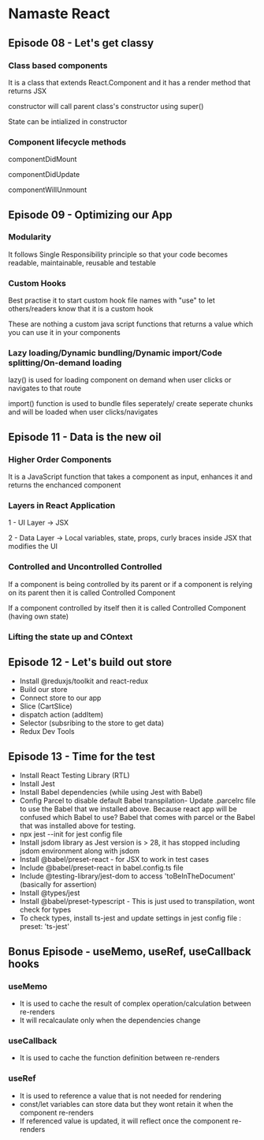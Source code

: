 # Namaste React

## Episode 08 - Let's get classy

### Class based components
It is a class that extends React.Component and it has a render method that returns JSX

constructor will call parent class's constructor using super()

State can be intialized in constructor


### Component lifecycle methods
componentDidMount

componentDidUpdate

componentWillUnmount

## Episode 09 - Optimizing our App


### Modularity

It follows Single Responsibility principle so that your code becomes readable, maintainable, reusable and testable 

### Custom Hooks

Best practise it to start custom hook file names with "use" to let others/readers know that it is a custom hook

These are nothing a custom java script functions that returns a value which you can use it in your components

### Lazy loading/Dynamic bundling/Dynamic import/Code splitting/On-demand loading

lazy() is used for loading component on demand when user clicks or navigates to that route

import() function is used to bundle files seperately/ create seperate chunks and will be loaded when user clicks/navigates

## Episode 11 - Data is the new oil

### Higher Order Components

It is a JavaScript function that takes a component as input, enhances it and returns the enchanced component

### Layers in React Application

1 - UI Layer -> JSX 

2 - Data Layer -> Local variables, state, props, curly braces inside JSX that modifies the UI


### Controlled and Uncontrolled Controlled

If a component is being controlled by its parent or if a component is relying on its parent then it is called Controlled Component

If a component controlled by itself then it is called Controlled Component (having own state)


### Lifting the state up and COntext


## Episode 12 - Let's build out store

- Install @reduxjs/toolkit and react-redux 
- Build our store
- Connect store to our app
- Slice (CartSlice)
- dispatch action (addItem)
- Selector (subsribing to the store to get data)
- Redux Dev Tools

## Episode 13 - Time for the test

- Install React Testing Library (RTL)
- Install Jest
- Install Babel dependencies (while using Jest with Babel)
- Config Parcel to disable default Babel transpilation- Update .parcelrc file to use the Babel that we installed above. Because react app will be confused which Babel to use? Babel that comes with parcel or the Babel that was installed above for testing.
- npx jest --init for jest config file
- Install jsdom library as Jest version is > 28, it has stopped including jsdom environment along with jsdom 
- Install @babel/preset-react - for JSX to work in test cases
- Include @babel/preset-react in babel.config.ts file
- Include @testing-library/jest-dom to access 'toBeInTheDocument' (basically for assertion)
- Install @types/jest
- Install @babel/preset-typescript - This is just used to transpilation, wont check for types
- To check types, install ts-jest and update settings in jest config file : preset: 'ts-jest'

## Bonus Episode - useMemo, useRef, useCallback hooks

### useMemo
- It is used to cache the result of complex operation/calculation between re-renders
- It will recalcaulate only when the dependencies change

### useCallback
- It is used to cache the function definition between re-renders

### useRef
- It is used to reference a value that is not needed for rendering
- const/let variables can store data but they wont retain it when the component re-renders
- If referenced value is updated, it will reflect once the component re-renders
